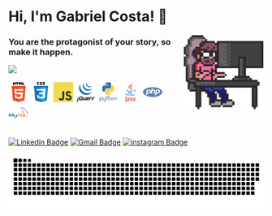 <h1>Hi, I'm Gabriel Costa! 👋</h1>
<img align="right" src="https://github.com/gabrielcs04/gabrielcs04/blob/main/images/code.gif" alt="Code" width="32%" />

<h3>You are the protagonist of your story, so make it happen.</h3>
<p><img src="https://github-readme-stats.vercel.app/api/top-langs/?username=gabrielcs04&layout=compact&theme=react"></p>

<div>
  <img align="center" title="HTML" alt="Logo-HTML" height="40" width="40" src="https://raw.githubusercontent.com/devicons/devicon/master/icons/html5/html5-original-wordmark.svg">
  <img align="center" title="CSS" alt="Logo-CSS" height="40" width="40" src="https://raw.githubusercontent.com/devicons/devicon/master/icons/css3/css3-original-wordmark.svg">
  <img align="center" title="Javascript" alt="Logo-Js" height="40" width="40" src="https://raw.githubusercontent.com/devicons/devicon/master/icons/javascript/javascript-original.svg">
  <img align="center" title="JQuery" alt="Logo-JQuery" height="40" width="40" src="https://raw.githubusercontent.com/devicons/devicon/master/icons/jquery/jquery-original-wordmark.svg">
  <img align="center" title="Python" alt="Logo-Python" height="40" width="40" src="https://raw.githubusercontent.com/devicons/devicon/master/icons/python/python-original-wordmark.svg">
  <img align="center" title="Java" alt="Logo-Java" height="40" width="40" src="https://raw.githubusercontent.com/devicons/devicon/master/icons/java/java-original-wordmark.svg">
  <img align="center" title="PHP" alt="Logo-PHP" height="40" width="40" src="https://raw.githubusercontent.com/devicons/devicon/master/icons/php/php-plain.svg">
  <img align="center" title="MySQL" alt="Logo-MySQL" height="40" width="40" src="https://raw.githubusercontent.com/devicons/devicon/master/icons/mysql/mysql-original-wordmark.svg">
</div>

##

[![Linkedin Badge](https://img.shields.io/badge/LinkedIn-0077B5?style=for-the-badge&logo=Linkedin&logoColor=white)](https://www.linkedin.com/in/gabrielcs04/)
[![Gmail Badge](https://img.shields.io/badge/Gmail-D14836?style=for-the-badge&logo=gmail&logoColor=white)](mailto:gabriel.costasilva04@gmail.com)
[![instagram Badge](https://img.shields.io/badge/Instagram-E4405F?style=for-the-badge&logo=Instagram&logoColor=white)](https://www.instagram.com/gabriel.costa04/)

![Snake animation](https://github.com/gabrielcs04/gabrielcs04/blob/output/github-contribution-grid-snake.svg)

<!-- 
Here are some ideas to get you started:

- 🔭 I’m currently working on ...
- 🌱 I’m currently learning ...
- 👯 I’m looking to collaborate on ...
- 🤔 I’m looking for help with ...
- 💬 Ask me about ...
- 📫 How to reach me: ...
- 😄 Pronouns: ...
- ⚡ Fun fact: ...
-->
